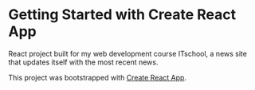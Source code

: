 # Getting Started with Create React App
React project built for my web development course ITschool, a news site that updates itself with the most recent news.

This project was bootstrapped with [Create React App](https://github.com/facebook/create-react-app).



